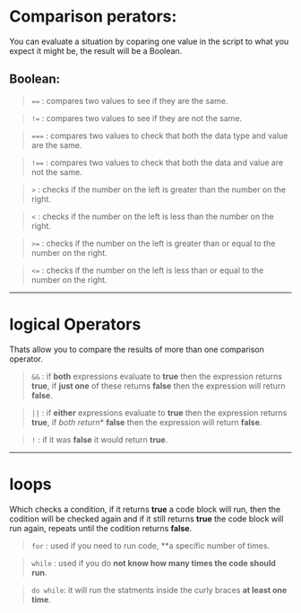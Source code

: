 # Comparison perators:
 You can evaluate a situation by coparing one value in the script to what you expect it might be, the result will be a Boolean.

 ## Boolean:
>  `==`  : compares two values to see if they are the same.  

>  `!=`  : compares two values to see if they are not the same.  

>  `===` : compares two values to check that both the data type and value are the same.  

>  `!==` : compares two values to check that both the data and value are not the same.    

>  `>`   : checks if the number on the left is greater than the number on the right.  

>  `<`   : checks if the number on the left is less than the number on the right.  

>  `>=`  : checks if the number on the left is greater than or equal to the number on the right.  

>  `<=`  : checks if the number on the left is less than or equal to the number on the right.  


----------------------------------------

# logical Operators 
Thats allow  you to compare the results of more than one comparison operator.

> `&&`  : if **both** expressions evaluate to **true** then the expression returns **true**, if **just one** of these returns **false** then the expression will return **false**.  

> `||`  : if **either** expressions evaluate to **true** then the expression returns **true**, if **both* return** **false** then the expression will return **false**.  

> `!`   : if it was **false** it would return **true**.  


-----------------------------
# loops

Which checks a condition, if it returns **true** a code block will run, then the codition will be checked again and if it still returns **true** the code block will run again, repeats until the codition returns **false**.

> `for`     : used if you need to run code, **a specific number of times.  

> `while`   : used if you do **not know how many times the code should run**.  

> `do while`: it will run the statments inside the curly braces **at least one time**.  
